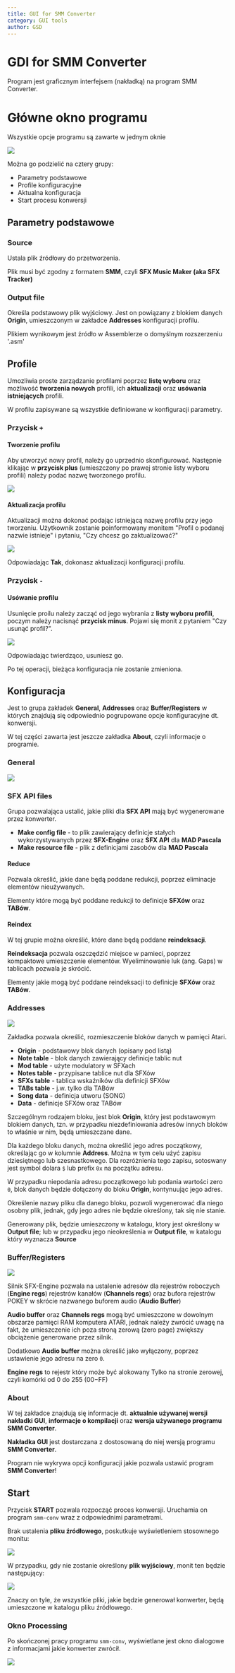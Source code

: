 ```yaml
---
title: GUI for SMM Converter
category: GUI tools
author: GSD
---
```

# GDI for SMM Converter

Program jest graficznym interfejsem (nakładką) na program SMM Converter.

# Główne okno programu

Wszystkie opcje programu są zawarte w jednym oknie

![](imgs/main-window.png)

Można go podzielić na cztery grupy:

- Parametry podstawowe
- Profile konfiguracyjne
- Aktualna konfiguracja
- Start procesu konwersji



## Parametry podstawowe

### Source

Ustala plik źródłowy do przetworzenia.

Plik musi być zgodny z formatem **SMM**, czyli **SFX Music Maker (aka SFX Tracker)**

### Output file

Określa podstawowy plik wyjściowy. Jest on powiązany z blokiem danych **Origin**, umieszczonym w zakładce **Addresses** konfiguracji profilu.

Plikiem wynikowym jest źródło w Assemblerze o domyślnym rozszerzeniu '.asm'



## Profile

Umozliwia proste zarządzanie profilami poprzez **listę wyboru** oraz możliwość **tworzenia nowych** profili, ich **aktualizacji** oraz **usówania istniejących** profili.

W profilu zapisywane są wszystkie definiowane w konfiguracji parametry.

### Przycisk `+`

#### Tworzenie profilu

Aby utworzyć nowy profil, należy go uprzednio skonfigurować. Następnie klikając w **przycisk plus** (umieszczony po prawej stronie listy wyboru profili) należy podać nazwę tworzonego profilu.

![](imgs/profile-add-update.png)

#### Aktualizacja profilu

Aktualizacji można dokonać podając istniejącą nazwę profilu przy jego tworzeniu. Użytkownik zostanie poinformowany monitem "Profil o podanej nazwie istnieje" i pytaniu, "Czy chcesz go zaktualizować?"

![](imgs/profile-update.png)

Odpowiadając **Tak**, dokonasz aktualizacji konfiguracji profilu.

### Przycisk `-`

#### Usówanie profilu

Usunięcie proilu należy zacząć od jego wybrania z **listy wyboru profili**, poczym należy nacisnąć **przycisk minus**. Pojawi się monit z pytaniem "Czy usunąć profil?".

![](imgs/profile-delete.png)

Odpowiadając twierdząco, usuniesz go.

Po tej operacji, bieżąca konfiguracja nie zostanie zmieniona.



## Konfiguracja

Jest to grupa zakładek **General**, **Addresses** oraz **Buffer/Registers** w których znajdują się odpowiednio pogrupowane opcje konfiguracyjne dt. konwersji.

W tej części zawarta jest jeszcze zakładka **About**, czyli informacje o programie.

### General

![](imgs/config-general.png)

### SFX API files

Grupa pozwalająca ustalić, jakie pliki dla **SFX API** mają być wygenerowane przez konwerter.

- **Make config file** - to plik zawierający definicje stałych wykorzystywanych przez **SFX-Engin**e oraz **SFX API** dla **MAD Pascala** 
- **Make resource file** - plik z definicjami zasobów dla **MAD Pascala**

#### Reduce

Pozwala określić, jakie dane będą poddane redukcji, poprzez eliminacje elementów nieużywanych.

Elementy które mogą być poddane redukcji to definicje **SFXów** oraz **TABów**.

#### Reindex

W tej grupie można określić, które dane będą poddane **reindeksacji**.

**Reindeksacja** pozwala oszczędzić miejsce w pamieci, poprzez kompaktowe umieszczenie elementów. Wyeliminowanie luk (ang. Gaps) w tablicach pozwala je skrócić. 

Elementy jakie mogą być poddane reindeksacji to definicje **SFXów** oraz **TABów**.

### Addresses

![](imgs/config-addresses.png)

Zakładka pozwala określić, rozmieszczenie bloków danych w pamięci Atari.

- **Origin** - podstawowy blok danych (opisany pod listą)
- **Note table** - blok danych zawierający definicje tablic nut
- **Mod table** - użyte modulatory w SFXach
- **Notes table** - przypisane tablice nut dla SFXów
- **SFXs table** - tablica wskaźników dla definicji SFXów
- **TABs table** - j.w. tylko dla TABów
- **Song data** - definicja utworu (SONG)
- **Data** - definicje SFXów oraz TABów

Szczególnym rodzajem bloku, jest blok **Origin**, który jest podstawowym blokiem danych, tzn. w przypadku niezdefiniowania adresów innych bloków to właśnie w nim, będą umieszczane dane.

Dla każdego bloku danych, można określić jego adres początkowy, określając go w kolumnie **Address**. Można w tym celu użyć zapisu dziesiętnego lub szesnastkowego. Dla rozróżnienia tego zapisu, sotoswany jest symbol dolara `$` lub prefix `0x` na początku adresu.

W przypadku niepodania adresu początkowego lub podania wartości zero `0`, blok danych będzie dołączony do bloku **Origin**, kontynuując jego adres.

Określenie nazwy pliku dla danego bloku, pozwoli wygenerować dla niego osobny plik, jednak, gdy jego adres nie będzie określony, tak się nie stanie.

Generowany plik, będzie umieszczony w katalogu, ktory jest określony w **Output file**; lub w przypadku jego nieokreślenia w **Output file**, w katalogu który wyznacza **Source**

### Buffer/Registers

![](imgs/config-buf-regs.png)

Silnik SFX-Engine pozwala na ustalenie adresów dla rejestrów roboczych (**Engine regs**) rejestrów kanałów (**Channels regs**) oraz bufora rejestrów POKEY w skrócie nazwanego buforem audio (**Audio Buffer**)

**Audio buffer** oraz **Channels regs** mogą być umieszczone w dowolnym obszarze pamięci RAM komputera ATARI, jednak należy zwrócić uwagę na fakt, że umieszczenie ich poza stroną zerową (zero page) zwiększy obciążenie generowane przez silnik.

Dodatkowo **Audio buffer** można określić jako wyłączony, poprzez ustawienie jego adresu na zero `0`.

**Engine regs** to rejestr który może być alokowany Tylko na stronie zerowej, czyli komórki od 0 do 255 ($00-$FF)



### About

W tej zakładce znajdują się informacje dt. **aktualnie używanej wersji nakładki GUI**, **informacje o kompilacji** oraz **wersja używanego programu SMM Converter**.

**Nakładka GUI** jest dostarczana z dostosowaną do niej wersją programu **SMM Converter**.

Program nie wykrywa opcji konfiguracji jakie pozwala ustawić program **SMM Converter**!



## Start

Przycisk **START** pozwala rozpocząć proces konwersji. Uruchamia on program `smm-conv` wraz z odpowiednimi parametrami.

Brak ustalenia **pliku źródłowego**, poskutkuje wyświetleniem stosownego monitu:

![](imgs/start-no-source-file.png)

W przypadku, gdy nie zostanie określony **plik wyjściowy**, monit ten będzie następujący:

![](imgs/start-no-primary-file.png)

Znaczy on tyle, że wszystkie pliki, jakie będzie generował konwerter, będą umieszczone w katalogu pliku źródłowego.

### Okno Processing

Po skończonej pracy programu `smm-conv`, wyświetlane jest okno dialogowe z informacjami jakie konwerter zwrócił.

![](imgs/start-out-window.png)

